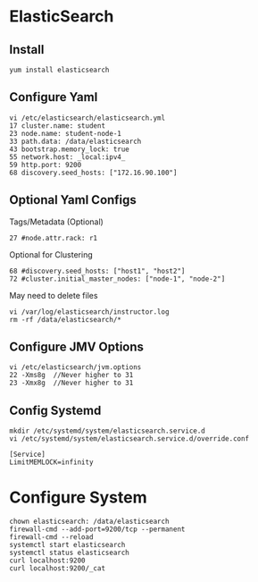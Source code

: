 # ElasticSearch

## Install
`yum install elasticsearch`


## Configure  Yaml
```
vi /etc/elasticsearch/elasticsearch.yml
17 cluster.name: student
23 node.name: student-node-1
33 path.data: /data/elasticsearch
43 bootstrap.memory_lock: true
55 network.host: _local:ipv4_  
59 http.port: 9200
68 discovery.seed_hosts: ["172.16.90.100"]
```

## Optional Yaml Configs
Tags/Metadata (Optional)
```
27 #node.attr.rack: r1
```
Optional for Clustering
```
68 #discovery.seed_hosts: ["host1", "host2"]
72 #cluster.initial_master_nodes: ["node-1", "node-2"]
```

May need to delete files
```
vi /var/log/elasticsearch/instructor.log
rm -rf /data/elasticsearch/*
```

## Configure JMV Options
```
vi /etc/elasticsearch/jvm.options
22 -Xms8g  //Never higher to 31
23 -Xmx8g  //Never higher to 31
```

## Config Systemd
```
mkdir /etc/systemd/system/elasticsearch.service.d
vi /etc/systemd/system/elasticsearch.service.d/override.conf  

[Service]
LimitMEMLOCK=infinity
```
# Configure System
```
chown elasticsearch: /data/elasticsearch
firewall-cmd --add-port=9200/tcp --permanent
firewall-cmd --reload
systemctl start elasticsearch
systemctl status elasticsearch
curl localhost:9200
curl localhost:9200/_cat
```
